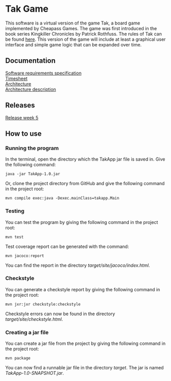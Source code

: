 # Tak Game

This software is a virtual version of the game Tak, a board game implemented by Cheapass Games. The game was first introduced in the book series Kingkiller Chronicles by Patrick Rothfuss. The rules of Tak can be found [here](http://cheapass.com/wp-content/uploads/2016/07/Tak-Beta-Rules.pdf). This version of the game will include at least a graphical user interface and simple game logic that can be expanded over time.

## Documentation

[Software requirements specification](https://github.com/uradora/OT-Tak-Game/blob/master/documentation/softwarerequiments.md)  
[Timesheet](https://github.com/uradora/OT-Tak-Game/blob/master/documentation/timesheet.md)  
[Architecture](https://github.com/uradora/OT-Tak-Game/blob/master/documentation/arkkitehtuuri.md)   
[Architecture description](https://github.com/uradora/OT-Tak-Game/blob/master/documentation/architecturedescription.md)

## Releases

[Release week 5](https://github.com/uradora/OT-Tak-Game/releases/tag/viikko5)

## How to use

### Running the program

In the terminal, open the directory which the TakApp jar file is saved in. Give the following command:

```console
java -jar TakApp-1.0.jar 
```

Or, clone the project directory from GitHub and give the following command in the project root:

```console
mvn compile exec:java -Dexec.mainClass=takapp.Main
```
  
### Testing

You can test the program by giving the following command in the project root:

```console
mvn test
```
  
Test coverage report can be generated with the command:

```console
mvn jacoco:report
```
  
You can find the report in the directory *target/site/jacoco/index.html*.

### Checkstyle

You can generate a checkstyle report by giving the following command in the project root:

```console
mvn jxr:jxr checkstyle:checkstyle
```

Checkstyle errors can now be found in the directory *target/site/checkstyle.html*.

### Creating a jar file

You can create a jar file from the project by giving the following command in the project root:

``` console
mvn package
```

You can now find a runnable jar file in the directory *target*. The jar is named *TakApp-1.0-SNAPSHOT.jar*.



